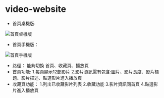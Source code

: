 # video-website

* 首頁桌機版:

![首頁桌機版](https://i.imgur.com/rApAxfo.jpg)

* 首頁手機版：

![首頁手機版](https://i.imgur.com/yM9tAMW.png)


* 路徑：
能夠切換 首頁、收藏頁、播放頁
* 首頁功能:
1.每頁顯示12部影片
2.影片資訊需有包含:圖片、影片長度、影片標題、影片描述、點選影片進入播放頁
* 收藏頁功能：
1.列出已收藏影片列表
2.收藏功能
3.影片資訊同首頁
4.點選影片進入播放頁

